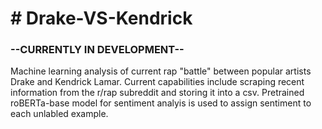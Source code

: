 <html>
  
<h1># Drake-VS-Kendrick </h1>
<h3>--CURRENTLY IN DEVELOPMENT--</h3>
<p>Machine learning analysis of current rap "battle" between popular artists Drake and Kendrick Lamar. Current capabilities include scraping recent information from the r/rap subreddit and storing it into a csv. Pretrained roBERTa-base model for sentiment analyis is used to assign sentiment to each unlabled example.</p>


  
</html>

